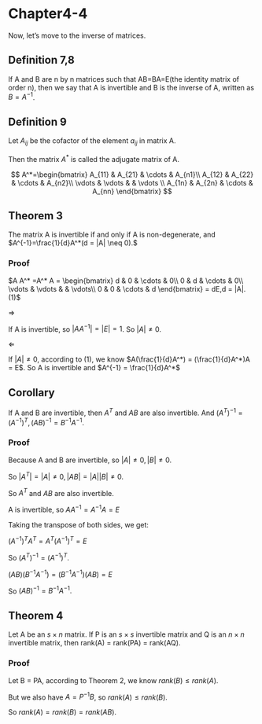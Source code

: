 # Chapter4-4

Now, let’s move to the inverse of matrices.

## Definition 7,8

If A and B are n by n matrices such that AB=BA=E(the identity matrix of order n), then we say that A is invertible and B is the inverse of A, written as $B = A^{-1}$.

## Definition 9

Let $A_{ij}$ be the cofactor of the element $a_{ij}$ in matrix A.

Then the matrix $A^*$ is called the adjugate matrix of A.

$$
A^*=\begin{bmatrix} 
A_{11} & A_{21} & \cdots & A_{n1}\\
A_{12} & A_{22} & \cdots & A_{n2}\\
\vdots & \vdots & & \vdots \\
A_{1n} & A_{2n} & \cdots & A_{nn}
\end{bmatrix}
$$

## Theorem 3

The matrix A is invertible if and only if A is non-degenerate, and $A^{-1}=\frac{1}{d}A^*(d = |A| \neq 0).$

### Proof

$A A^* =A^* A = \begin{bmatrix}
d & 0 & \cdots & 0\\
0 & d & \cdots & 0\\
\vdots & \vdots & & \vdots\\
0 & 0 & \cdots & d
 \end{bmatrix} = dE,d = |A|.(1)$

$\Longrightarrow$

If A is invertible, so $|AA^{-1}| = |E| = 1$. So $|A| \neq 0.$

$\Longleftarrow$

If $|A| \neq 0$, according to $(1)$, we know $A(\frac{1}{d}A^*) = (\frac{1}{d}A^*)A = E$. So A is invertible and $A^{-1} = \frac{1}{d}A^*$

## Corollary

If A and B are invertible, then $A^T$ and $AB$ are also invertible. And $(A^T)^{-1}=(A^{-1})^T,(AB)^{-1}=B^{-1}A^{-1}.$

### Proof

Because A and B are invertible, so $|A| \neq 0 , |B| \neq 0.$

So $|A^T| = |A| \neq 0, |AB| = |A||B| \neq 0.$

So $A^T$  and $AB$ are also invertible.

A is invertible, so $AA^{-1} = A^{-1}A = E$

Taking the transpose of both sides, we get:

$(A^{-1})^TA^T = A^T(A^{-1})^T = E$

So $(A^T)^{-1} = (A^{-1})^T.$

$(AB)(B^{-1}A^{-1}) = (B^{-1}A^{-1})(AB) = E$

So $(AB)^{-1} = B^{-1}A^{-1}.$

## Theorem 4

Let A be an $s \times n$ matrix. If P is an $s \times s$ invertible matrix and Q is an $n \times n$ invertible matrix, then rank(A) = rank(PA) = rank(AQ).

### Proof

Let B = PA, according to Theorem 2, we know $rank(B) \leq rank(A)$.

But we also have $A = P^{-1}B$, so $rank(A) \leq rank(B)$.

So $rank(A) = rank(B) = rank(AB).$